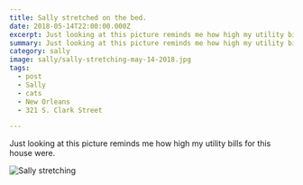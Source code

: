 ```yaml
---
title: Sally stretched on the bed.
date: 2018-05-14T22:00:00.000Z
excerpt: Just looking at this picture reminds me how high my utility bills for this house were.
summary: Just looking at this picture reminds me how high my utility bills for this house were.
category: sally
image: sally/sally-stretching-may-14-2018.jpg
tags:
  - post 
  - Sally
  - cats
  - New Orleans
  - 321 S. Clark Street

---
```


Just looking at this picture reminds me how high my utility bills for this house were.

![Sally stretching](/static/img/sally/sally-stretching-may-14-2018.jpg "Sally stretching")
